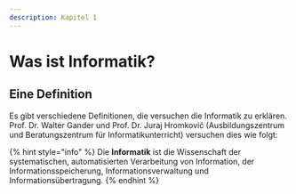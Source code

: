 ```yaml
---
description: Kapitel 1
---
```


# Was ist Informatik?

## Eine Definition

Es gibt verschiedene Definitionen, die versuchen die Informatik zu erklären. Prof. Dr. Walter Gander und Prof. Dr. Juraj Hromkovič (Ausbildungszentrum und Beratungszentrum für Informatikunterricht) versuchen dies wie folgt:

{% hint style="info" %}
Die **Informatik** ist die Wissenschaft der systematischen, automatisierten Verarbeitung von Information, der Informationsspeicherung, Informationsverwaltung und Informationsübertragung.
{% endhint %}
